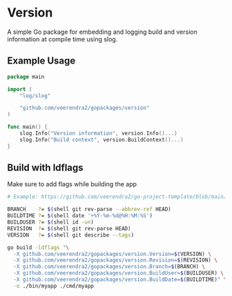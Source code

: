 # Version

A simple Go package for embedding and logging build and version information at compile time using slog.

## Example Usage

```go
package main

import (
    "log/slog"

    "github.com/veerendra2/gopackages/version"
)

func main() {
    slog.Info("Version information", version.Info()...)
    slog.Info("Build context", version.BuildContext()...)
}
```

## Build with ldflags

Make sure to add flags while building the app

```bash
# Example: https://github.com/veerendra2/go-project-template/blob/main/Taskfile.yml

BRANCH    ?= $(shell git rev-parse --abbrev-ref HEAD)
BUILDTIME ?= $(shell date '+%Y-%m-%d@%H:%M:%S')
BUILDUSER ?= $(shell id -un)
REVISION  ?= $(shell git rev-parse HEAD)
VERSION   ?= $(shell git describe --tags)

go build -ldflags "\
  -X github.com/veerendra2/gopackages/version.Version=$(VERSION) \
  -X github.com/veerendra2/gopackages/version.Revision=$(REVISION) \
  -X github.com/veerendra2/gopackages/version.Branch=$(BRANCH) \
  -X github.com/veerendra2/gopackages/version.BuildUser=$(BUILDUSER) \
  -X github.com/veerendra2/gopackages/version.BuildDate=$(BUILDTIME)" \
  -o ./bin/myapp ./cmd/myapp
```
